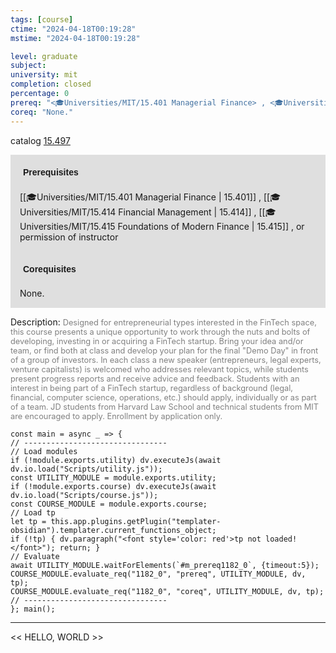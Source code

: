 ```yaml
---
tags: [course]
ctime: "2024-04-18T00:19:28"
mstime: "2024-04-18T00:19:28"

level: graduate
subject: 
university: mit
completion: closed
percentage: 0
prereq: "<🎓Universities/MIT/15.401 Managerial Finance> , <🎓Universities/MIT/15.414 Financial Management> , <🎓Universities/MIT/15.415 Foundations of Modern Finance> , or permission of instructor"
coreq: "None."
---
```


catalog [15.497](http://student.mit.edu/catalog/m15b.html#15.497)

<span style="display: block; padding: 15px; background-color: rgb(100, 100, 100, 0.2);"><font id="m_prereq1182_0" style="display: block; font-family: Arial, sans-serif; font-weight: bold; padding: 5px">Prerequisites</font><br><span id="prereq1182_0">[[🎓Universities/MIT/15.401 Managerial Finance | 15.401]] , [[🎓Universities/MIT/15.414 Financial Management | 15.414]] , [[🎓Universities/MIT/15.415 Foundations of Modern Finance | 15.415]] , or permission of instructor</span></span>
<span style="display: block; padding: 15px; background-color: rgb(100, 100, 100, 0.2);"><font id="m_coreq1182_0" style="display: block; font-family: Arial, sans-serif; font-weight: bold; padding: 5px">Corequisites</font><br><span id="coreq1182_0">None.</span></span>

<font style="">Description:</font>
<font style="color: grey; font-size: 0.8rem;">Designed for entrepreneurial types interested in the FinTech space, this course presents a unique opportunity to work through the nuts and bolts of developing, investing in or acquiring a FinTech startup. Bring your idea and/or team, or find both at class and develop your plan for the final "Demo Day" in front of a group of investors. In each class a new speaker (entrepreneurs, legal experts, venture capitalists) is welcomed who addresses relevant topics, while students present progress reports and receive advice and feedback. Students with an interest in being part of a FinTech startup, regardless of background (legal, financial, computer science, operations, etc.) should apply, individually or as part of a team. JD students from Harvard Law School and technical students from MIT are encouraged to apply. Enrollment by application only.</font>

```dataviewjs
const main = async _ => {
// --------------------------------
// Load modules
if (!module.exports.utility) dv.executeJs(await dv.io.load("Scripts/utility.js"));
const UTILITY_MODULE = module.exports.utility;
if (!module.exports.course) dv.executeJs(await dv.io.load("Scripts/course.js"));
const COURSE_MODULE = module.exports.course;
// Load tp
let tp = this.app.plugins.getPlugin("templater-obsidian").templater.current_functions_object;
if (!tp) { dv.paragraph("<font style='color: red'>tp not loaded!</font>"); return; }
// Evaluate
await UTILITY_MODULE.waitForElements(`#m_prereq1182_0`, {timeout:5});
COURSE_MODULE.evaluate_req("1182_0", "prereq", UTILITY_MODULE, dv, tp);
COURSE_MODULE.evaluate_req("1182_0", "coreq", UTILITY_MODULE, dv, tp);
// --------------------------------
}; main();
```

---

<< HELLO, WORLD >>
